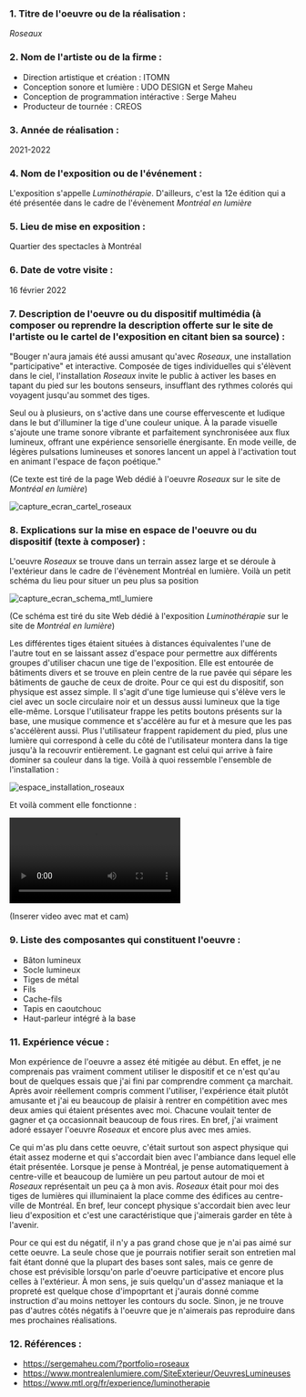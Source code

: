 ### 1. Titre de l'oeuvre ou de la réalisation :

*Roseaux*

### 2. Nom de l'artiste ou de la firme :

- Direction artistique et création : ITOMN 
- Conception sonore et lumière : UDO DESIGN et Serge Maheu 
- Conception de programmation intéractive : Serge Maheu 
- Producteur de tournée : CREOS

### 3. Année de réalisation :

2021-2022

### 4. Nom de l'exposition ou de l'événement :

L'exposition s'appelle *Luminothérapie*. D'ailleurs, c'est la 12e édition qui a été présentée dans le cadre de l'évènement *Montréal en lumière*

### 5. Lieu de mise en exposition :

Quartier des spectacles à Montréal

### 6. Date de votre visite : 

16 février 2022 

### 7. Description de l'oeuvre ou du dispositif multimédia (à composer ou reprendre la description offerte sur le site de l'artiste ou le cartel de l'exposition en citant bien sa source) : 

"Bouger n'aura jamais été aussi amusant qu'avec *Roseaux*, une installation "participative" et interactive. Composée de tiges individuelles qui s'élèvent dans le ciel, l'installation *Roseaux* invite le public à activer les bases en tapant du pied sur les boutons senseurs, insufflant des rythmes colorés qui voyagent jusqu'au sommet des tiges.

Seul ou à plusieurs, on s'active dans une course effervescente et ludique dans le but d'illuminer la tige d'une couleur unique. À la parade visuelle s'ajoute une trame sonore vibrante et parfaitement synchroniséee aux flux lumineux, offrant une expérience sensorielle énergisante. En mode veille, de légères pulsations lumineuses et sonores lancent un appel à l'activation tout en animant l'espace de façon poétique."

(Ce texte est tiré de la page Web dédié à l'oeuvre *Roseaux* sur le site de *Montréal en lumière*)

![capture_ecran_cartel_roseaux](medias/photographies/capture_ecran_cartel_roseaux.png)

### 8. Explications sur la mise en espace de l'oeuvre ou du dispositif (texte à composer) : 

L'oeuvre *Roseaux* se trouve dans un terrain assez large et se déroule à l'extérieur dans le cadre de l'évènement Montréal en lumière. Voilà un petit schéma du lieu pour situer un peu plus sa position

![capture_ecran_schema_mtl_lumiere](medias/photographies/capture_ecran_schema_mtl_lumiere.png)

(Ce schéma est tiré du site Web dédié à l'exposition *Luminothérapie* sur le site de *Montréal en lumière*)


Les différentes tiges étaient situées à distances équivalentes l'une de l'autre tout en se laissant assez d'espace pour permettre aux différents groupes d'utiliser chacun une tige de l'exposition. Elle est entourée de bâtiments divers et se trouve en plein centre de la rue pavée qui sépare les bâtiments de gauche de ceux de droite. Pour ce qui est du dispositif, son physique est assez simple. Il s'agit d'une tige lumieuse qui s'élève vers le ciel avec un socle circulaire noir et un dessus aussi lumineux que la tige elle-même. Lorsque l'utilisateur frappe les petits boutons présents sur la base, une musique commence et s'accélère au fur et à mesure que les pas s'accélèrent aussi. Plus l'utilisateur frappent rapidement du pied, plus une lumière qui correspond à celle du côté de l'utilisateur montera dans la tige jusqu'à la recouvrir entièrement. Le gagnant est celui qui arrive à faire dominer sa couleur dans la tige. Voilà à quoi ressemble l'ensemble de l'installation :

![espace_installation_roseaux](medias/photographies/espace_installation_roseaux.jpg)

Et voilà comment elle fonctionne : 

![fonctionnement_roseaux](medias/photographies/fonctionnement_roseaux.mov)

(Inserer video avec mat et cam)

### 9. Liste des composantes qui constituent l'oeuvre :

- Bâton lumineux 
- Socle lumineux 
- Tiges de métal 
- Fils 
- Cache-fils 
- Tapis en caoutchouc 
- Haut-parleur intégré à la base 

### 11. Expérience vécue :
 
Mon expérience de l'oeuvre a assez été mitigée au début. En effet, je ne comprenais pas vraiment comment utiliser le dispositif et ce n'est qu'au bout de quelques essais que j'ai fini par comprendre comment ça marchait. Après avoir réellement compris comment l'utiliser, l'expérience était plutôt amusante et j'ai eu beaucoup de plaisir à rentrer en compétition avec mes deux amies qui étaient présentes avec moi. Chacune voulait tenter de gagner et ça occasionnait beaucoup de fous rires. En bref, j'ai vraiment adoré essayer l'oeuvre *Roseaux* et encore plus avec mes amies.

Ce qui m'as plu dans cette oeuvre, c'était surtout son aspect physique qui était assez moderne et qui s'accordait bien avec l'ambiance dans lequel elle était présentée. Lorsque je pense à Montréal, je pense automatiquement à centre-ville et beaucoup de lumière un peu partout autour de moi et *Roseaux* représentait un peu ça à mon avis. *Roseaux* était pour moi des tiges de lumières qui illuminaient la place comme des édifices au centre-ville de Montréal. En bref, leur concept physique s'accordait bien avec leur lieu d'exposition et c'est une caractéristique que j'aimerais garder en tête à l'avenir.

Pour ce qui est du négatif, il n'y a pas grand chose que je n'ai pas aimé sur cette oeuvre. La seule chose que je pourrais notifier serait son entretien mal fait étant donné que la plupart des bases sont sales, mais ce genre de chose est prévisible lorsqu'on parle d'oeuvre participative et encore plus celles à l'extérieur. À mon sens, je suis quelqu'un d'assez maniaque et la propreté est quelque chose d'impoprtant et j'aurais donné comme instruction d'au moins nettoyer les contours du socle. Sinon, je ne trouve pas d'autres côtés négatifs à l'oeuvre que je n'aimerais pas reproduire dans mes prochaines réalisations.
 
 ### 12. Références :
 
- https://sergemaheu.com/?portfolio=roseaux
- https://www.montrealenlumiere.com/SiteExterieur/OeuvresLumineuses
- https://www.mtl.org/fr/experience/luminotherapie
